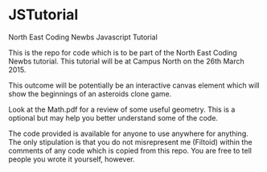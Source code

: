 # JSTutorial
North East Coding Newbs Javascript Tutorial

This is the repo for code which is to be part of the North East Coding Newbs tutorial. This tutorial will be at Campus North on the 26th March 2015.

This outcome will be potentially be an interactive canvas element which will show the beginnings of an asteroids clone game. 

Look at the Math.pdf for a review of some useful geometry. This is a optional but may help you better understand some of the code. 

The code provided is available for anyone to use anywhere for anything. The only stipulation is that you do not misrepresent me (Filtoid) within the comments of any code which is copied from this repo. You are free to tell people you wrote it yourself, however.
